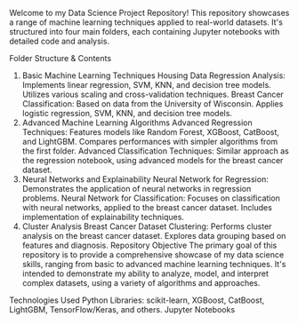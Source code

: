 Welcome to my Data Science Project Repository! This repository showcases a range of machine learning techniques applied to real-world datasets. It's structured into four main folders, each containing Jupyter notebooks with detailed code and analysis.

Folder Structure & Contents
1. Basic Machine Learning Techniques
Housing Data Regression Analysis:
Implements linear regression, SVM, KNN, and decision tree models.
Utilizes various scaling and cross-validation techniques.
Breast Cancer Classification:
Based on data from the University of Wisconsin.
Applies logistic regression, SVM, KNN, and decision tree models.
2. Advanced Machine Learning Algorithms
Advanced Regression Techniques:
Features models like Random Forest, XGBoost, CatBoost, and LightGBM.
Compares performances with simpler algorithms from the first folder.
Advanced Classification Techniques:
Similar approach as the regression notebook, using advanced models for the breast cancer dataset.
3. Neural Networks and Explainability
Neural Network for Regression:
Demonstrates the application of neural networks in regression problems.
Neural Network for Classification:
Focuses on classification with neural networks, applied to the breast cancer dataset.
Includes implementation of explainability techniques.
4. Cluster Analysis
Breast Cancer Dataset Clustering:
Performs cluster analysis on the breast cancer dataset.
Explores data grouping based on features and diagnosis.
Repository Objective
The primary goal of this repository is to provide a comprehensive showcase of my data science skills, ranging from basic to advanced machine learning techniques. It's intended to demonstrate my ability to analyze, model, and interpret complex datasets, using a variety of algorithms and approaches.

Technologies Used
Python
Libraries: scikit-learn, XGBoost, CatBoost, LightGBM, TensorFlow/Keras, and others.
Jupyter Notebooks
